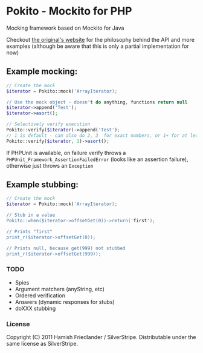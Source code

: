# Pokito - Mockito for PHP

Mocking framework based on Mockito for Java

Checkout [the original's website](http://mockito.org/) for the philosophy behind the API and more examples
(although be aware that this is only a partial implementation for now)

## Example mocking:

```php
// Create the mock
$iterator = Pokito::mock('ArrayIterator);

// Use the mock object - doesn't do anything, functions return null
$iterator->append('Test');
$iterator->asort();

// Selectively verify execution
Pokito::verify($iterator)->append('Test');
// 1 is default - can also do 2, 3  for exact numbers, or 1+ for at least one, or 0 for never
Pokito::verify($iterator, 1)->asort();
```

If PHPUnit is available, on failure verify throws a `PHPUnit_Framework_AssertionFailedError` (looks like an assertion failure),
otherwise just throws an `Exception`

## Example stubbing:

```php
// Create the mock
$iterator = Pokito::mock('ArrayIterator);

// Stub in a value
Pokito::when($iterator->offsetGet(0))->return('first');

// Prints "first"
print_r($iterator->offsetGet(0));

// Prints null, because get(999) not stubbed
print_r($iterator->offsetGet(999));
```

### TODO

 - Spies
 - Argument matchers (anyString, etc)
 - Ordered verification
 - Answers (dynamic responses for stubs)
 - doXXX stubbing

### License

Copyright (C) 2011 Hamish Friedlander / SilverStripe. Distributable under the same license as SilverStripe.

